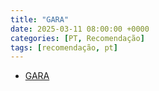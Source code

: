```yaml
---
title: "GARA"
date: 2025-03-11 08:00:00 +0000
categories: [PT, Recomendação]
tags: [recomendação, pt]
---
```


- [GARA](https://garaporto.wixsite.com/gara)
